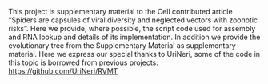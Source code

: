 This project is supplementary material to the Cell contributed article “Spiders are capsules of viral diversity and neglected vectors with zoonotic risks”. Here we provide, where possible, the script code used for assembly and RNA lookup and details of its implementation. In addition we provide the evolutionary tree from the Supplementary Material as supplementary material.
Here we express our special thanks to UriNeri, some of the code in this topic is borrowed from previous projects: https://github.com/UriNeri/RVMT
